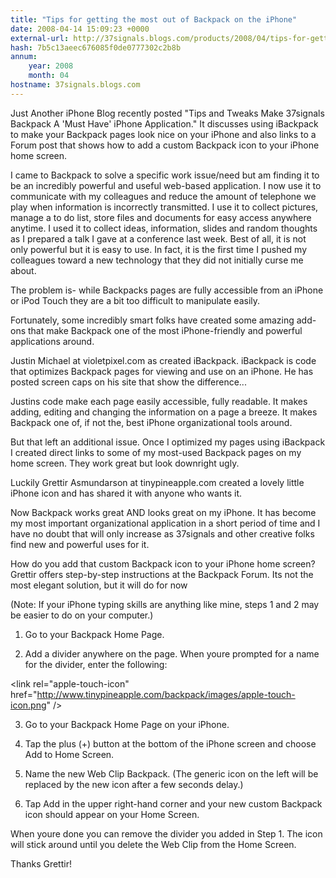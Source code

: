 ```yaml
---
title: "Tips for getting the most out of Backpack on the iPhone"
date: 2008-04-14 15:09:23 +0000
external-url: http://37signals.blogs.com/products/2008/04/tips-for-gettin.html
hash: 7b5c13aeec676085f0de0777302c2b8b
annum:
    year: 2008
    month: 04
hostname: 37signals.blogs.com
---
```


Just Another iPhone Blog recently posted "Tips and Tweaks Make 37signals Backpack A 'Must Have' iPhone Application." It discusses using iBackpack to make your Backpack pages look nice on your iPhone and also links to a Forum post that shows how to add a custom Backpack icon to your iPhone home screen.


I came to Backpack to solve a specific work issue/need but am finding it to be an incredibly powerful and useful web-based application. I now use it to communicate with my colleagues and reduce the amount of telephone we play when information is incorrectly transmitted. I use it to collect pictures, manage a to do list, store files and documents for easy access anywhere anytime. I used it to collect ideas, information, slides and random thoughts as I prepared a talk I gave at a conference last week. Best of all, it is not only powerful but it is easy to use. In fact, it is the first time I pushed my colleagues toward a new technology that they did not initially curse me about. 

The problem is- while Backpacks pages are fully accessible from an iPhone or iPod Touch they are a bit too difficult to manipulate easily.


Fortunately, some incredibly smart folks have created some amazing add-ons that make Backpack one of the most iPhone-friendly and powerful applications around.


Justin Michael at violetpixel.com as created iBackpack. iBackpack is code that optimizes Backpack pages for viewing and use on an iPhone.  He has posted screen caps on his site that show the difference...


Justins code make each page easily accessible, fully readable. It makes adding, editing and changing the information on a page a breeze. It makes Backpack one of, if not the, best iPhone organizational tools around.


But that left an additional issue. Once I optimized my pages using iBackpack I created direct links to some of my most-used Backpack pages on my home screen. They work great but look downright ugly. 


Luckily Grettir Asmundarson at tinypineapple.com created a lovely little iPhone icon and has shared it with anyone who wants it. 





Now Backpack works great AND looks great on my iPhone. It has become my most important organizational application in a short period of time and I have no doubt that will only increase as 37signals and other creative folks find new and powerful uses for it. 


How do you add that custom Backpack icon to your iPhone home screen? Grettir offers step-by-step instructions at the Backpack Forum.
Its not the most elegant solution, but it will do for now

(Note: If your iPhone typing skills are anything like mine, steps 1 and 2 may be easier to do on your computer.)


1. Go to your Backpack Home Page.


2. Add a divider anywhere on the page. When youre prompted for a name for the divider, enter the following:



&lt;link rel="apple-touch-icon" href="http://www.tinypineapple.com/backpack/images/apple-touch-icon.png" /&gt;


3. Go to your Backpack Home Page on your iPhone.


4. Tap the plus (+) button at the bottom of the iPhone screen and choose Add to Home Screen.


5. Name the new Web Clip Backpack.  (The generic icon on the left will be replaced by the new icon after a few seconds delay.)


6. Tap Add in the upper right-hand corner and your new custom Backpack icon should appear on your Home Screen.


When youre done you can remove the divider you added in Step 1.  The icon will stick around until you delete the Web Clip from the Home Screen.


Thanks Grettir!
